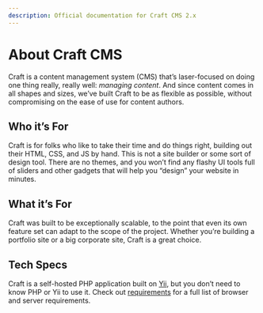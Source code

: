 ```yaml
---
description: Official documentation for Craft CMS 2.x
---
```


# About Craft CMS

Craft is a content management system (CMS) that’s laser-focused on doing one thing really, really well: *managing content*. And since content comes in all shapes and sizes, we’ve built Craft to be as flexible as possible, without compromising on the ease of use for content authors.

## Who it’s For

Craft is for folks who like to take their time and do things right, building out their HTML, CSS, and JS by hand. This is not a site builder or some sort of design tool. There are no themes, and you won’t find any flashy UI tools full of sliders and other gadgets that will help you “design” your website in minutes.

## What it’s For

Craft was built to be exceptionally scalable, to the point that even its own feature set can adapt to the scope of the project. Whether you’re building a portfolio site or a big corporate site, Craft is a great choice.

## Tech Specs

Craft is a self-hosted PHP application built on [Yii](https://www.yiiframework.com/), but you don’t need to know PHP or Yii to use it. Check out [requirements](requirements.md) for a full list of browser and server requirements.
